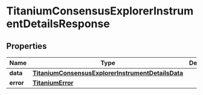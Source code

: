 

# TitaniumConsensusExplorerInstrumentDetailsResponse


## Properties

| Name | Type | Description | Notes |
|------------ | ------------- | ------------- | -------------|
|**data** | [**TitaniumConsensusExplorerInstrumentDetailsData**](TitaniumConsensusExplorerInstrumentDetailsData.md) |  |  [optional] |
|**error** | [**TitaniumError**](TitaniumError.md) |  |  [optional] |



